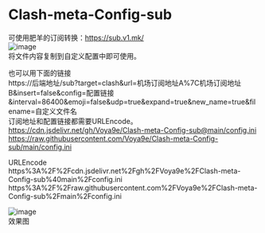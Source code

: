 # Clash-meta-Config-sub
可使用肥羊的订阅转换：https://sub.v1.mk/  
![image](https://github.com/Voya9e/Clash-meta-Config-sub/assets/33347649/bcd9c26b-1b48-4706-be69-9fa033634f2a)  
将文件内容复制到自定义配置中即可使用。  

也可以用下面的链接  
https://后端地址/sub?target=clash&url=机场订阅地址A%7C机场订阅地址B&insert=false&config=配置链接&interval=86400&emoji=false&udp=true&expand=true&new_name=true&filename=自定义文件名  
订阅地址和配置链接都需要URLEncode。  
https://cdn.jsdelivr.net/gh/Voya9e/Clash-meta-Config-sub@main/config.ini  
https://raw.githubusercontent.com/Voya9e/Clash-meta-Config-sub/main/config.ini  

URLEncode  
https%3A%2F%2Fcdn.jsdelivr.net%2Fgh%2FVoya9e%2FClash-meta-Config-sub%40main%2Fconfig.ini  
https%3A%2F%2Fraw.githubusercontent.com%2FVoya9e%2FClash-meta-Config-sub%2Fmain%2Fconfig.ini  

![image](https://github.com/Voya9e/Clash-meta-Config-sub/assets/33347649/2e3e2353-3c41-4368-b31c-84ccdf28e46a)  
效果图

